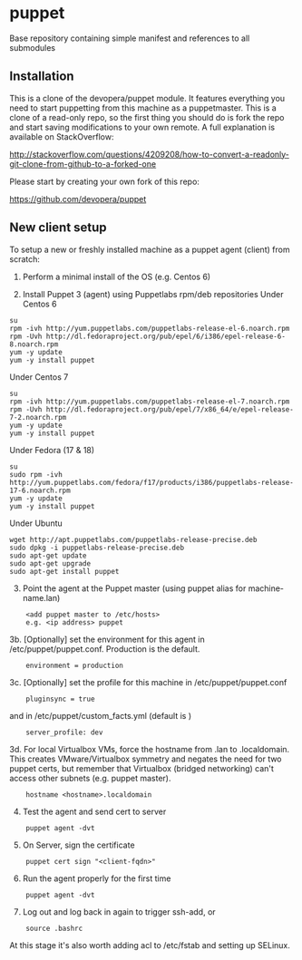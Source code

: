 puppet
======

Base repository containing simple manifest and references to all submodules

Installation
------------
This is a clone of the devopera/puppet module.  It features everything you need to start puppetting from this machine as a puppetmaster.  This is a clone of a read-only repo, so the first thing you should do is fork the repo and start saving modifications to your own remote.  A full explanation is available on StackOverflow:

http://stackoverflow.com/questions/4209208/how-to-convert-a-readonly-git-clone-from-github-to-a-forked-one

Please start by creating your own fork of this repo:

https://github.com/devopera/puppet

New client setup
----------------

To setup a new or freshly installed machine as a puppet agent (client) from scratch:

1. Perform a minimal install of the OS (e.g. Centos 6)

2. Install Puppet 3 (agent) using Puppetlabs rpm/deb repositories
Under Centos 6
```
su
rpm -ivh http://yum.puppetlabs.com/puppetlabs-release-el-6.noarch.rpm
rpm -Uvh http://dl.fedoraproject.org/pub/epel/6/i386/epel-release-6-8.noarch.rpm
yum -y update
yum -y install puppet
```
Under Centos 7
```
su
rpm -ivh http://yum.puppetlabs.com/puppetlabs-release-el-7.noarch.rpm
rpm -Uvh http://dl.fedoraproject.org/pub/epel/7/x86_64/e/epel-release-7-2.noarch.rpm
yum -y update
yum -y install puppet
```
Under Fedora (17 & 18)
```
su
sudo rpm -ivh http://yum.puppetlabs.com/fedora/f17/products/i386/puppetlabs-release-17-6.noarch.rpm
yum -y update
yum -y install puppet
```
Under Ubuntu
```
wget http://apt.puppetlabs.com/puppetlabs-release-precise.deb
sudo dpkg -i puppetlabs-release-precise.deb
sudo apt-get update
sudo apt-get upgrade
sudo apt-get install puppet
```

3. Point the agent at the Puppet master (using puppet alias for machine-name.lan)
```
    <add puppet master to /etc/hosts>
    e.g. <ip address> puppet
```
3b. [Optionally] set the environment for this agent in /etc/puppet/puppet.conf.  Production is the default.
```
    environment = production
```
3c. [Optionally] set the profile for this machine in /etc/puppet/puppet.conf
```
    pluginsync = true
```
and in /etc/puppet/custom_facts.yml (default is <none>)
```
    server_profile: dev
```
3d. For local Virtualbox VMs, force the hostname from .lan to .localdomain.  This creates VMware/Virtualbox symmetry and negates the need for two puppet certs, but remember that Virtualbox (bridged networking) can't access other subnets (e.g. puppet master).
```
    hostname <hostname>.localdomain
```
4. Test the agent and send cert to server
```
    puppet agent -dvt
```
5. On Server, sign the certificate
```
    puppet cert sign "<client-fqdn>"
```
6. Run the agent properly for the first time
```
    puppet agent -dvt
```
7. Log out and log back in again to trigger ssh-add, or
```
    source .bashrc
```

At this stage it's also worth adding acl to /etc/fstab and setting up SELinux.
